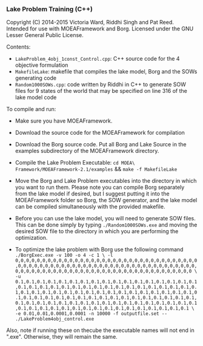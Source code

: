 ### Lake Problem Training (C++)

Copyright (C) 2014-2015 Victoria Ward, Riddhi Singh and Pat Reed. Intended for use with MOEAFramework and Borg. Licensed under the GNU Lesser General Public License.

Contents: 
* `LakeProblem_4obj_1const_Control.cpp`: C++ source code for the 4 objective formulation
* `MakefileLake`: makefile that compiles the lake model, Borg and the SOWs generating code
* `Random1000SOWs.cpp`: code written by Riddhi in C++ to generate SOW files for 9 states of the world
that may be specified on line 316 of the lake model code

To compile and run:

* Make sure you have MOEAFramework. 

* Download the source code for the MOEAFramework for compilation

* Download the Borg source code. Put all Borg and Lake Source in the examples subdirectory of the MOEAFramework directory.

* Compile the Lake Problem Executable: `cd MOEA\ Framework/MOEAFramework-2.1/examples` && `make -f MakefileLake`

* Move the Borg and Lake Problem executables into the directory in which you want to run them.  Please note you can compile Borg 
separately from the lake model if desired, but I suggest putting it into the MOEAFramework folder so Borg, the SOW generator, and the lake model can be compiled 
simultaneously with the provided makefile.   

* Before you can use the lake model, you will need to generate SOW files.  This can be done simply by typing
`./Random1000SOWs.exe` and moving the desired SOW file to the directory in which you are performing the optimization.

* To optimize the lake problem with Borg use the following command
`./BorgExec.exe -v 100 -o 4 -c 1 \
	-l 0,0,0,0,0,0,0,0,0,0,0,0,0,0,0,0,0,0,0,0,0,0,0,0,0,0,0,0,0,0,0,0,0,0,0,0,0,0,0,0,0,0,0,0,0,0,0,0,0,0,0,0,0,0,0,0,0,0,0,0,0,0,0,0,0,0,0,0,0,0,0,0,0,0,0,0,0,0,0,0,0,0,0,0,0,0,0,0,0,0,0,0,0,0,0,0,0,0,0,0 \
	-u 0.1,0.1,0.1,0.1,0.1,0.1,0.1,0.1,0.1,0.1,0.1,0.1,0.1,0.1,0.1,0.1,0.1,0.1,0.1,0.1,0.1,0.1,0.1,0.1,0.1,0.1,0.1,0.1,0.1,0.1,0.1,0.1,0.1,0.1,0.1,0.1,0.1,0.1,0.1,0.1,0.1,0.1,0.1,0.1,0.1,0.1,0.1,0.1,0.1,0.1,0.1,0.1,0.1,0.1,0.1,0.1,0.1,0.1,0.1,0.1,0.1,0.1,0.1,0.1,0.1,0.1,0.1,0.1,0.1,0.1,0.1,0.1,0.1,0.1,0.1,0.1,0.1,0.1,0.1,0.1,0.1,0.1,0.1,0.1,0.1,0.1,0.1,0.1,0.1,0.1,0.1,0.1,0.1,0.1,0.1,0.1,0.1,0.1,0.1,0.1 \
	-e 0.01,0.01,0.0001,0.0001 -n 10000 -f outputfile.set -- ./LakeProblem4obj_control.exe`

Also, note if running these on thecube the executable names will not end in ".exe".  Otherwise, they will remain the same. 


